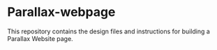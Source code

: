 # Parallax-webpage
This repository contains the design files and instructions for building a Parallax Website page.
